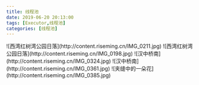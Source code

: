 ```yaml
---
title: 线程池
date: 2019-06-20 20:13:00
tags: [Executor,线程池]
categories: [线程池]
---
```

<div class="justified-gallery">
![西湾红树湾公园日落](http://content.riseming.cn/IMG_0211.jpg)
![西湾红树湾公园日落](http://content.riseming.cn/IMG_0198.jpg)
![汉中桥南](http://content.riseming.cn/IMG_0324.jpg)
![汉中桥南](http://content.riseming.cn/IMG_0361.jpg)
![夹缝中的一朵花](http://content.riseming.cn/IMG_0385.jpg)
</div>
